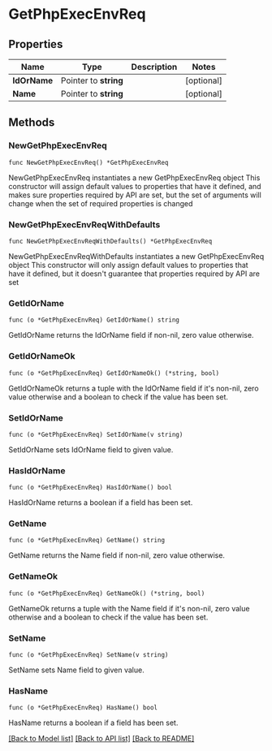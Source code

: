 # GetPhpExecEnvReq

## Properties

Name | Type | Description | Notes
------------ | ------------- | ------------- | -------------
**IdOrName** | Pointer to **string** |  | [optional] 
**Name** | Pointer to **string** |  | [optional] 

## Methods

### NewGetPhpExecEnvReq

`func NewGetPhpExecEnvReq() *GetPhpExecEnvReq`

NewGetPhpExecEnvReq instantiates a new GetPhpExecEnvReq object
This constructor will assign default values to properties that have it defined,
and makes sure properties required by API are set, but the set of arguments
will change when the set of required properties is changed

### NewGetPhpExecEnvReqWithDefaults

`func NewGetPhpExecEnvReqWithDefaults() *GetPhpExecEnvReq`

NewGetPhpExecEnvReqWithDefaults instantiates a new GetPhpExecEnvReq object
This constructor will only assign default values to properties that have it defined,
but it doesn't guarantee that properties required by API are set

### GetIdOrName

`func (o *GetPhpExecEnvReq) GetIdOrName() string`

GetIdOrName returns the IdOrName field if non-nil, zero value otherwise.

### GetIdOrNameOk

`func (o *GetPhpExecEnvReq) GetIdOrNameOk() (*string, bool)`

GetIdOrNameOk returns a tuple with the IdOrName field if it's non-nil, zero value otherwise
and a boolean to check if the value has been set.

### SetIdOrName

`func (o *GetPhpExecEnvReq) SetIdOrName(v string)`

SetIdOrName sets IdOrName field to given value.

### HasIdOrName

`func (o *GetPhpExecEnvReq) HasIdOrName() bool`

HasIdOrName returns a boolean if a field has been set.

### GetName

`func (o *GetPhpExecEnvReq) GetName() string`

GetName returns the Name field if non-nil, zero value otherwise.

### GetNameOk

`func (o *GetPhpExecEnvReq) GetNameOk() (*string, bool)`

GetNameOk returns a tuple with the Name field if it's non-nil, zero value otherwise
and a boolean to check if the value has been set.

### SetName

`func (o *GetPhpExecEnvReq) SetName(v string)`

SetName sets Name field to given value.

### HasName

`func (o *GetPhpExecEnvReq) HasName() bool`

HasName returns a boolean if a field has been set.


[[Back to Model list]](../README.md#documentation-for-models) [[Back to API list]](../README.md#documentation-for-api-endpoints) [[Back to README]](../README.md)



